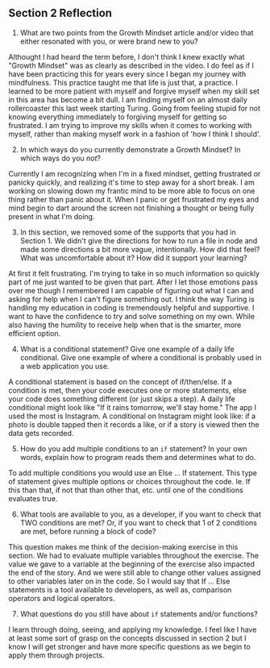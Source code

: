 ## Section 2 Reflection

1. What are two points from the Growth Mindset article and/or video that either resonated with you, or were brand new to you?

Althought I had heard the term before, I don't think I knew exactly what "Growth Mindset" was as clearly as described in the video. I do feel as if I have been practicing this for years every since I began my journey with mindfulness. This practice taught me that life is just that, a practice. I learned to be more patient with myself and forgive myself when my skill set in this area has become a bit dull. I am finding myself on an almost daily rollercoaster this last week starting Turing. Going from feeling stupid for not knowing everything immediately to forgiving myself for getting so frustrated. I am trying to improve my skills when it comes to working with myself, rather than making myself work in a fashion of 'how I think I should'.

2. In which ways do you currently demonstrate a Growth Mindset? In which ways do you _not_?

Currently I am recognizing when I'm in a fixed mindset, getting frustrated or panicky quickly, and realizing it's time to step away for a short break. I am working on slowing down my frantic mind to be more able to focus on one thing rather than panic about it. When I panic or get frustrated my eyes and mind begin to dart around the screen not finishing a thought or being fully present in what I'm doing.

3. In this section, we removed some of the supports that you had in Section 1. We didn't give the directions for how to run a file in node and made some directions a bit more vague, intentionally. How did that feel? What was uncomfortable about it? How did it support your learning?

At first it felt frustrating. I'm trying to take in so much information so quickly part of me just wanted to be given that part. After I let those emotions pass over me though I remembered I am capable of figuring out what I can and asking for help when I can't figure something out. I think the way Turing is handling my education in coding is tremendously helpful and supportive. I want to have the confidence to try and solve something on my own. While also having the humility to receive help when that is the smarter, more efficient option.

4. What is a conditional statement? Give one example of a daily life conditional. Give one example of where a conditional is probably used in a web application you use.

A conditional statement is based on the concept of if/then/else. If a condition is met, then your code executes one or more statements, else your code does something different (or just skips a step). A daily life conditional might look like "If it rains tomorrow, we'll stay home." The app I used the most is Instagram. A conditional on Instagram might look like: if a photo is double tapped then it records a like, or if a story is viewed then the data gets recorded.

5. How do you add multiple conditions to an `if` statement? In your own words, explain how to program reads them and determines what to do.

To add multiple conditions you would use an Else ... If statement. This type of statement gives multiple options or choices throughout the code. Ie. If this than that, if not that than other that, etc. until one of the conditions evaluates true.

6. What tools are available to you, as a developer, if you want to check that TWO conditions are met? Or, if you want to check that 1 of 2 conditions are met, before running a block of code?

This question makes me think of the decision-making exercise in this section. We had to evaluate multiple variables throughout the exercise. The value we gave to a variable at the beginning of the exercise also impacted the end of the story. And we were still able to change other values assigned to other variables later on in the code. So I would say that If ... Else statements is a tool available to developers, as well as, comparison operators and logical operators.

7. What questions do you still have about `if` statements and/or functions?

I learn through doing, seeing, and applying my knowledge. I feel like I have at least some sort of grasp on the concepts discussed in section 2 but I know I will get stronger and have more specific questions as we begin to apply them through projects.
